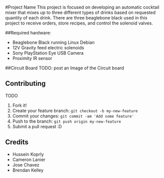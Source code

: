 #Project Name
This project is focused on developing an automatic cocktail mixer that mixes up to three different types of drinks based on requested quantity of each drink.
There are three beaglebone black used in this project to receive orders, store recipes, and control the solenoid valves.

##Required hardware:
* Beaglebone Black running Linux Debian
* 12V Gravity feed electric solenoids
* Sony PlayStation Eye USB Camera
* Proximity IR sensor
  
##Circuit Board
TODO: post an Image of the Circuit board

## Contributing
TODO
1. Fork it!
2. Create your feature branch: `git checkout -b my-new-feature`
3. Commit your changes: `git commit -am 'Add some feature'`
4. Push to the branch: `git push origin my-new-feature`
5. Submit a pull request :D

## Credits
* Hussein Koprly
* Cameron Lanier
* Jose Chavez
* Brendan Kelley

